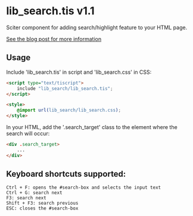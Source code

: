 # lib_search.tis v1.1

Sciter component for adding search/highlight feature to your HTML page.

[See the blog post for more information](http://misoftware.com.br/Home/Post/Search-text-UI)

## Usage

Include 'lib_search.tis' in script and 'lib_search.css' in CSS:

```HTML
<script type="text/tiscript">
	include "lib_search/lib_search.tis";
</script>

<style>
	@import url(lib_search/lib_search.css);
</style>
```

In your HTML, add the '.search_target' class to the element where the search will occur:

```HTML
<div .search_target>
	...
</div>
```

## Keyboard shortcuts supported:

    Ctrl + F: opens the #search-box and selects the input text
	Ctrl + G: search next
    F3: search next
    Shift + F3: search previous
    ESC: closes the #search-box